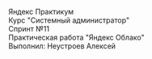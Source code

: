 Яндекс Практикум  
Курс "Системный администратор"  
Спринт №11  
Практическая работа "Яндекс Облако"  
Выполнил: Неустроев Алексей
